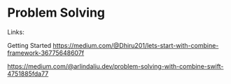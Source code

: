 # Problem Solving



Links:

Getting Started 
https://medium.com/@Dhiru201/lets-start-with-combine-framework-36775648607f

https://medium.com/@arlindaliu.dev/problem-solving-with-combine-swift-4751885fda77